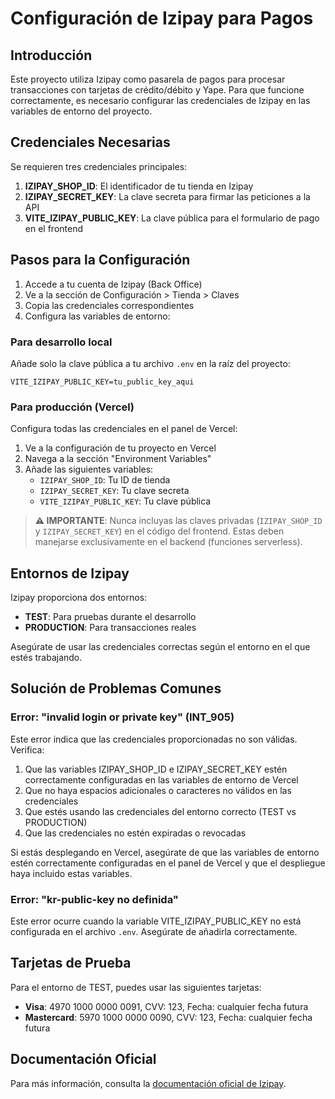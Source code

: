 # Configuración de Izipay para Pagos

## Introducción

Este proyecto utiliza Izipay como pasarela de pagos para procesar transacciones con tarjetas de crédito/débito y Yape. Para que funcione correctamente, es necesario configurar las credenciales de Izipay en las variables de entorno del proyecto.

## Credenciales Necesarias

Se requieren tres credenciales principales:

1. **IZIPAY_SHOP_ID**: El identificador de tu tienda en Izipay
2. **IZIPAY_SECRET_KEY**: La clave secreta para firmar las peticiones a la API
3. **VITE_IZIPAY_PUBLIC_KEY**: La clave pública para el formulario de pago en el frontend

## Pasos para la Configuración

1. Accede a tu cuenta de Izipay (Back Office)
2. Ve a la sección de Configuración > Tienda > Claves
3. Copia las credenciales correspondientes
4. Configura las variables de entorno:

### Para desarrollo local

Añade solo la clave pública a tu archivo `.env` en la raíz del proyecto:

```
VITE_IZIPAY_PUBLIC_KEY=tu_public_key_aqui
```

### Para producción (Vercel)

Configura todas las credenciales en el panel de Vercel:

1. Ve a la configuración de tu proyecto en Vercel
2. Navega a la sección "Environment Variables"
3. Añade las siguientes variables:
   - `IZIPAY_SHOP_ID`: Tu ID de tienda
   - `IZIPAY_SECRET_KEY`: Tu clave secreta
   - `VITE_IZIPAY_PUBLIC_KEY`: Tu clave pública

> **⚠️ IMPORTANTE**: Nunca incluyas las claves privadas (`IZIPAY_SHOP_ID` y `IZIPAY_SECRET_KEY`) en el código del frontend. Estas deben manejarse exclusivamente en el backend (funciones serverless).

## Entornos de Izipay

Izipay proporciona dos entornos:

- **TEST**: Para pruebas durante el desarrollo
- **PRODUCTION**: Para transacciones reales

Asegúrate de usar las credenciales correctas según el entorno en el que estés trabajando.

## Solución de Problemas Comunes

### Error: "invalid login or private key" (INT_905)

Este error indica que las credenciales proporcionadas no son válidas. Verifica:

1. Que las variables IZIPAY_SHOP_ID e IZIPAY_SECRET_KEY estén correctamente configuradas en las variables de entorno de Vercel
2. Que no haya espacios adicionales o caracteres no válidos en las credenciales
3. Que estés usando las credenciales del entorno correcto (TEST vs PRODUCTION)
4. Que las credenciales no estén expiradas o revocadas

Si estás desplegando en Vercel, asegúrate de que las variables de entorno estén correctamente configuradas en el panel de Vercel y que el despliegue haya incluido estas variables.

### Error: "kr-public-key no definida"

Este error ocurre cuando la variable VITE_IZIPAY_PUBLIC_KEY no está configurada en el archivo `.env`. Asegúrate de añadirla correctamente.

## Tarjetas de Prueba

Para el entorno de TEST, puedes usar las siguientes tarjetas:

- **Visa**: 4970 1000 0000 0091, CVV: 123, Fecha: cualquier fecha futura
- **Mastercard**: 5970 1000 0000 0090, CVV: 123, Fecha: cualquier fecha futura

## Documentación Oficial

Para más información, consulta la [documentación oficial de Izipay](https://secure.micuentaweb.pe/doc/es-PE/).